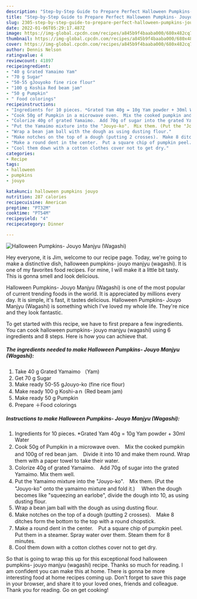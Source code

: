 ```yaml
---
description: "Step-by-Step Guide to Prepare Perfect Halloween Pumpkins- Jouyo Manjyu (Wagashi)"
title: "Step-by-Step Guide to Prepare Perfect Halloween Pumpkins- Jouyo Manjyu (Wagashi)"
slug: 2305-step-by-step-guide-to-prepare-perfect-halloween-pumpkins-jouyo-manjyu-wagashi
date: 2022-01-06T05:29:17.487Z
image: https://img-global.cpcdn.com/recipes/a845b9f4baaba000/680x482cq70/halloween-pumpkins-jouyo-manjyu-wagashi-recipe-main-photo.jpg
thumbnail: https://img-global.cpcdn.com/recipes/a845b9f4baaba000/680x482cq70/halloween-pumpkins-jouyo-manjyu-wagashi-recipe-main-photo.jpg
cover: https://img-global.cpcdn.com/recipes/a845b9f4baaba000/680x482cq70/halloween-pumpkins-jouyo-manjyu-wagashi-recipe-main-photo.jpg
author: Dennis Nelson
ratingvalue: 4
reviewcount: 41897
recipeingredient:
- "40 g Grated Yamaimo Yam"
- "70 g Sugar"
- "50-55 gJouyoko fine rice flour"
- "100 g Koshia Red beam jam"
- "50 g Pumpkin"
- " Food colorings"
recipeinstructions:
- "Ingredients for 10 pieces. *Grated Yam 40g = 10g Yam powder + 30ml Water"
- "Cook 50g of Pumpkin in a microwave oven.　Mix the cooked pumpkin and 100g of red bean jam.　Divide it into 10 and make them round. Wrap them with a paper towel to take their water."
- "Colorize 40g of grated Yamaimo.　Add 70g of sugar into the grated Yamaimo. Mix them well."
- "Put the Yamaimo mixture into the "Jouyo-ko".　Mix them. (Put the "Jouyo-ko" onto the yamaimo mixture and fold it.)　 When the dough becomes like "squeezing an earlobe", divide the dough into 10, as using dusting flour."
- "Wrap a bean jam ball with the dough as using dusting flour."
- "Make notches on the top of a dough (putting 2 crosses).　Make 8 ditches form the bottom to the top with a round chopstick."
- "Make a round dent in the center.　Put a square chip of pumpkin peel.　Put them in a steamer. Spray water over them. Steam them for 8 minutes."
- "Cool them down with a cotton clothes cover not to get dry."
categories:
- Recipe
tags:
- halloween
- pumpkins
- jouyo

katakunci: halloween pumpkins jouyo 
nutrition: 287 calories
recipecuisine: American
preptime: "PT32M"
cooktime: "PT54M"
recipeyield: "4"
recipecategory: Dinner

---
```



![Halloween Pumpkins- Jouyo Manjyu (Wagashi)](https://img-global.cpcdn.com/recipes/a845b9f4baaba000/680x482cq70/halloween-pumpkins-jouyo-manjyu-wagashi-recipe-main-photo.jpg)

Hey everyone, it is Jim, welcome to our recipe page. Today, we're going to make a distinctive dish, halloween pumpkins- jouyo manjyu (wagashi). It is one of my favorites food recipes. For mine, I will make it a little bit tasty. This is gonna smell and look delicious.

Halloween Pumpkins- Jouyo Manjyu (Wagashi) is one of the most popular of current trending foods in the world. It is appreciated by millions every day. It is simple, it's fast, it tastes delicious. Halloween Pumpkins- Jouyo Manjyu (Wagashi) is something which I've loved my whole life. They're nice and they look fantastic.




To get started with this recipe, we have to first prepare a few ingredients. You can cook halloween pumpkins- jouyo manjyu (wagashi) using 6 ingredients and 8 steps. Here is how you can achieve that.

<!--inarticleads1-->

##### The ingredients needed to make Halloween Pumpkins- Jouyo Manjyu (Wagashi):

1. Take 40 g Grated Yamaimo （Yam)
1. Get 70 g Sugar
1. Make ready 50-55 gJouyo-ko (fine rice flour)
1. Make ready 100 g Koshi-aｎ (Red beam jam)
1. Make ready 50 g Pumpkin
1. Prepare  ＋Food colorings




<!--inarticleads2-->

##### Instructions to make Halloween Pumpkins- Jouyo Manjyu (Wagashi):

1. Ingredients for 10 pieces. *Grated Yam 40g = 10g Yam powder + 30ml Water
1. Cook 50g of Pumpkin in a microwave oven.　Mix the cooked pumpkin and 100g of red bean jam.　Divide it into 10 and make them round. Wrap them with a paper towel to take their water.
1. Colorize 40g of grated Yamaimo.　Add 70g of sugar into the grated Yamaimo. Mix them well.
1. Put the Yamaimo mixture into the "Jouyo-ko".　Mix them. (Put the "Jouyo-ko" onto the yamaimo mixture and fold it.)　 When the dough becomes like "squeezing an earlobe", divide the dough into 10, as using dusting flour.
1. Wrap a bean jam ball with the dough as using dusting flour.
1. Make notches on the top of a dough (putting 2 crosses).　Make 8 ditches form the bottom to the top with a round chopstick.
1. Make a round dent in the center.　Put a square chip of pumpkin peel.　Put them in a steamer. Spray water over them. Steam them for 8 minutes.
1. Cool them down with a cotton clothes cover not to get dry.




So that is going to wrap this up for this exceptional food halloween pumpkins- jouyo manjyu (wagashi) recipe. Thanks so much for reading. I am confident you can make this at home. There is gonna be more interesting food at home recipes coming up. Don't forget to save this page in your browser, and share it to your loved ones, friends and colleague. Thank you for reading. Go on get cooking!
